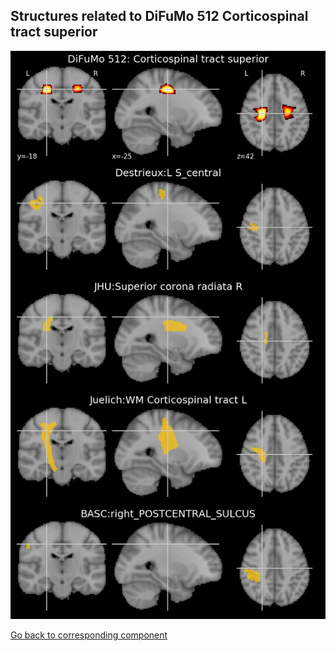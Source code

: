 


## Structures related to DiFuMo 512 Corticospinal tract superior

![89](89.jpg "Structures related to DiFuMo 512 Corticospinal tract superior")

[Go back to corresponding component](https://parietal-inria.github.io/DiFuMo/512/html/89.html)